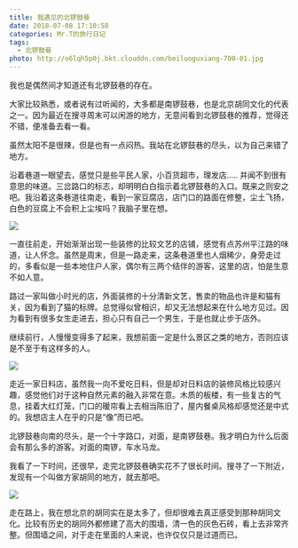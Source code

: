 ```yaml
---
title: 我遇见的北锣鼓巷
date: 2018-07-08 17:10:58
categories: Mr.T的旅行日记
tags:
  - 北锣鼓巷
photo: http://o6lqh5p0j.bkt.clouddn.com/beiluoguxiang-700-01.jpg
---
```


我也是偶然间才知道还有北锣鼓巷的存在。

大家比较熟悉，或者说有过听闻的，大多都是南锣鼓巷，也是北京胡同文化的代表之一。因为最近在搜寻周末可以闲游的地方，无意间看到北锣鼓巷的推荐，觉得还不错，便准备去看一看。

<!-- more -->

虽然太阳不是很辣，但是也有一点闷热。我站在北锣鼓巷的尽头，以为自己来错了地方。

沿着巷道一眼望去，感觉只是些平民人家，小百货超市，理发店..... 并闻不到很有意思的味道。三岔路口的标志，却明明白白指示着北锣鼓巷的入口。既来之则安之吧。我沿着这条巷道往南走，看到一家豆腐店，店门口的路面在修整，尘土飞扬，白色的豆腐上不会积上尘埃吗？我脑子里在想。

![](http://o6lqh5p0j.bkt.clouddn.com/beiluoguxiang-700-04.jpg)

一直往前走，开始渐渐出现一些装修的比较文艺的店铺，感觉有点苏州平江路的味道，让人怀念。虽然是周末，但是一路走来，这条巷道里也人烟稀少，身旁走过的，多看似是一些本地住户人家，偶尔有三两个结伴的游客，这里的店，怕是生意不如人意。

路过一家叫做小时光的店，外面装修的十分清新文艺，售卖的物品也许是和猫有关，因为看到了猫的标牌。总觉得似曾相识，却又无法想起来在什么地方见过。因为看到有很多女生走进去，担心只有自己一个男生，于是也就止步于店外。

继续前行，人慢慢变得多了起来，我想前面一定是什么景区之类的地方，否则应该是不至于有这样多的人。

![](http://o6lqh5p0j.bkt.clouddn.com/beiluoguxiang-700-02.jpg)

走近一家日料店，虽然我一向不爱吃日料，但是却对日料店的装修风格比较感兴趣，感觉他们对于这种自然元素的融入非常在意。木质的板楼，有一些复古的气息，挂着大红灯笼，门口的暖帘看上去相当陈旧了，屋内餐桌风格却感觉还是中式的。我想店主人在乎的只是“像”而已吧。

北锣鼓巷向南的尽头，是一个十字路口，对面，是南锣鼓巷。我才明白为什么后面会有那么多的游客。对面的南锣，车水马龙。

我看了一下时间，还很早，走完北锣鼓巷确实花不了很长时间。搜寻了一下附近，发现有一个叫做方家胡同的地方，就去那吧。

![](http://o6lqh5p0j.bkt.clouddn.com/beiluoguxiang-700-03.jpg)

走在路上，我在想北京的胡同实在是太多了，但却很难去真正感受到那种胡同文化。比较有历史的胡同外都修建了高大的围墙，清一色的灰色石砖，看上去非常齐整。但围墙之间，对于走在里面的人来说，也许仅仅只是过道而已。
